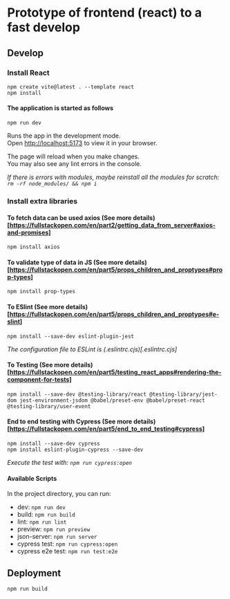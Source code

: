# Prototype of frontend (react) to a fast develop

## Develop

### Install React

```
npm create vite@latest . --template react
npm install
```

#### The application is started as follows

```
npm run dev
```

Runs the app in the development mode.\
Open [http://localhost:5173](http://localhost:5173) to view it in your browser.

The page will reload when you make changes.\
You may also see any lint errors in the console.

_If there is errors with modules, maybe reinstall all the modules for scratch: `rm -rf node_modules/ && npm i`_

### Install extra libraries

#### To fetch data can be used axios (See more details)[https://fullstackopen.com/en/part2/getting_data_from_server#axios-and-promises]

```
npm install axios
```

#### To validate type of data in JS (See more details)[https://fullstackopen.com/en/part5/props_children_and_proptypes#prop-types]

```
npm install prop-types
```

#### To ESlint (See more details)[https://fullstackopen.com/en/part5/props_children_and_proptypes#e-slint]

```
npm install --save-dev eslint-plugin-jest
```

_The configuration file to ESLint is (.eslintrc.cjs)[.eslintrc.cjs]_

#### To Testing (See more details)[https://fullstackopen.com/en/part5/testing_react_apps#rendering-the-component-for-tests]

```
npm install --save-dev @testing-library/react @testing-library/jest-dom jest-environment-jsdom @babel/preset-env @babel/preset-react      @testing-library/user-event
```

#### End to end testing with Cypress (See more details)[https://fullstackopen.com/en/part5/end_to_end_testing#cypress]

```
npm install --save-dev cypress
npm install eslint-plugin-cypress --save-dev
```

_Execute the test with: `npm run cypress:open`_

#### Available Scripts

In the project directory, you can run:

- dev: `npm run dev`
- build: `npm run build`
- lint: `npm run lint`
- preview: `npm run preview`
- json-server: `npm run server`
- cypress test: `npm run cypress:open`
- cypress e2e test: `npm run test:e2e`

## Deployment

```
npm run build
```
